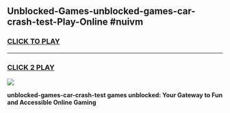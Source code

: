 
## Unblocked-Games-unblocked-games-car-crash-test-Play-Online #nuivm
<h3>
<a href="https://news.freeplayer.one?title=unblocked-games-car-crash-test&ref=3">CLICK TO PLAY</a></h3>
<hr>

<h3>
<a href="https://news.freeplayer.one?title=unblocked-games-car-crash-test&ref=3">CLICK 2 PLAY</a>
  
</h3>

<a href="https://news.freeplayer.one?title=unblocked-games-car-crash-test&ref=3"><img src="https://clearcache.store/games.png"></a>


**unblocked-games-car-crash-test games unblocked: Your Gateway to Fun and Accessible Online Gaming**
